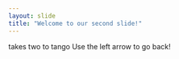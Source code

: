 ```yaml
---
layout: slide
title: "Welcome to our second slide!"
---
```

takes two to tango
Use the left arrow to go back!

